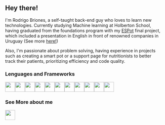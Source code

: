 ## Hey there!
I'm Rodrigo Briones, a self-taught back-end guy who loves to learn new technologies. Currently studying Machine learning at Holberton School, having graduated from the foundations program with my [ESPot](https://github.com/rrrorrigo/ESPot) final project, which included a presentation in English in front of renowned companies in Uruguay (See more [here!](https://www.youtube.com/watch?v=kgPNJjicRKI&t=908s))

Also, I'm passionate about problem solving, having experience in projects such as creating a smart pot or a support page for nutritionists to better track their patients, prioritizing efficiency and code quality.

### Lenguages and Frameworks
<img src="https://cdn.iconscout.com/icon/free/png-256/python-2-226051.png" width="32" height="32"><img src="https://cdn.iconscout.com/icon/free/png-256/flask-51-285137.png" width="32" height="32"><img src="https://cdn.iconscout.com/icon/free/png-256/django-2-282855.png" width="32" height="32"><img src="https://cdn.iconscout.com/icon/free/png-256/javascript-1-225993.png" width="32" height="32"><img src="https://cdn.iconscout.com/icon/free/png-256/nodejs-2-226035.png" width="32" height="32"><img src="https://cdn.iconscout.com/icon/free/png-256/java-22-225997.png" width="32" height="32"><img src="https://cdn.iconscout.com/icon/free/png-256/c-57-1175191.png" width="32" height="32"><img src="https://cdn.iconscout.com/icon/free/png-256/net-51-190792.png" width="32" height="32"><img src="https://cdn.iconscout.com/icon/free/png-256/mysql-21-1174941.png" width="32" height="32"><img src="https://cdn.iconscout.com/icon/free/png-256/html-59-225995.png" width="32" height="32"><img src="https://cdn.iconscout.com/icon/free/png-256/css3-8-1175200.png" width="32" height="32">


### See More about me
<a href="https://www.linkedin.com/in/rodrigo-briones-toledo/"><img src="https://cdn.iconscout.com/icon/free/png-256/linkedin-194-789838.png" height="32" width="32" ></a>
